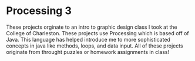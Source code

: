# Processing 3 

These projects orginate to an intro to graphic design class I took at the College of Charleston. These projects use Processing which is based off of Java. This language has helped introduce me to more sophisticated concepts in java like methods, loops, and data input. All of these projects originate from throught puzzles or homework assignments in class!
